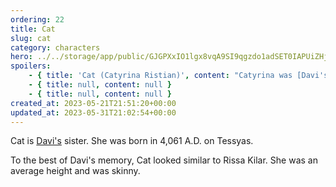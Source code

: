 ```yaml
---
ordering: 22
title: Cat
slug: cat
category: characters
hero: ../../storage/app/public/GJGPXxIO1lgx8vqA9SI9qgzdo1adSET0IAPUiZHj.jpg
spoilers:
    - { title: 'Cat (Catyrina Ristian)', content: "Catyrina was [Davi's](/category/characters/davi) sister. She lived on [Tessyas](/category/planets-cities/tessyas) with her father, [Kymball](/category/characters/kymball), and her step-mother, [Dalya](/category/characters/dalya). She was born in 4,061 A.D. on Tessyas. It is unknown what her occupation was, but she became obsessed with a conspiracy theory about the [Visitors](/category/organizations/visitors). Cat believed that the Visitors were really a race of people from the planet [Gaia](/category/planets-cities/gaia), and who sought to take over humanity. She spent her life chasing this conspiracy even though nobody believed her – not even her own parents. She does not appear in the story, but Davi reads her notes and remembers her often.\r\n\r\nAt some point, Cat figured out how to use the Gaian [dielsis](/category/tech-futurism/dielsis) powers, but her experiments in doing so backfired. She blacked out and killed a man during the period of time she can't account for. Guilt from the unintentional murder was too much for Cat to handle and she took her own life as a result.\r\n\r\nCat died in 4,084 A.D. (23 years old) after drowning herself in [Levastia](/category/planets-cities/levastia).\r\n\r\nTo the best of Davi's memory, Cat looked similar to Rissa Kilar. She was an average height and was skinny.\r\n\r\n**Pronunciation:**\r\n- cah tee ree’ nuh\r\n- riss’ tee en" }
    - { title: null, content: null }
    - { title: null, content: null }
created_at: 2023-05-21T21:51:20+00:00
updated_at: 2023-05-31T21:02:54+00:00
---
```

Cat is [Davi's](/category/characters/davi) sister. She was born in 4,061 A.D. on Tessyas.

To the best of Davi's memory, Cat looked similar to Rissa Kilar. She was an average height and was skinny.